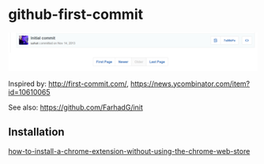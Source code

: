 # github-first-commit

![screenshot](screenshots/buttons.png)


Inspired by: <a href='http://first-commit.com/'>http://first-commit.com/</a>, <a href='https://news.ycombinator.com/item?id=10610065'>https://news.ycombinator.com/item?id=10610065</a>

See also: <a href='https://github.com/FarhadG/init'>https://github.com/FarhadG/init</a>

## Installation

[how-to-install-a-chrome-extension-without-using-the-chrome-web-store](https://blog.hunter.io/how-to-install-a-chrome-extension-without-using-the-chrome-web-store-31902c780034)
